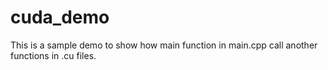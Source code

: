 # cuda_demo
This is a sample demo to show how main function in main.cpp call another functions in .cu files.
